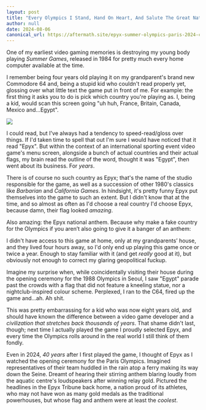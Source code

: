```yaml
---
layout: post
title: "Every Olympics I Stand, Hand On Heart, And Salute The Great Nation Of Epyx"
author: null
date: 2024-08-06
canonical_url: https://aftermath.site/epyx-summer-olympics-paris-2024-c64
---
```


One of my earliest video gaming memories is destroying my young body playing _Summer Games_, released in 1984 for pretty much every home computer available at the time.

I remember being four years old playing it on my grandparent's brand new Commodore 64 and, being a stupid kid who couldn't read properly yet, glossing over what little text the game put in front of me. For example: the first thing it asks you to do is pick which country you're playing as. I, being a kid, would scan this screen going "uh huh, France, Britain, Canada, Mexico and...Egypt".

![](https://lede-admin.aftermath.site/wp-content/uploads/sites/55/2024/07/countries2.png?w=710)

I could read, but I've always had a tendency to speed-read/gloss over things. If I'd taken time to spell that out I'm sure I would have noticed that it read "Epyx". But within the context of an international sporting event video game's menu screen, alongside a bunch of actual countries and their actual flags, my brain read the outline of the word, thought it was "Egypt", then went about its business. For _years_.

There is of course no such country as Epyx; that's the name of the studio responsible for the game, as well as a succession of other 1980's classics like _Barbarian_ and _California Games_. In hindsight, it's pretty funny Epyx put themselves into the game to such an extent. But I didn't know that at the time, and so almost as often as I'd choose a real country I'd choose Epyx, because damn, their flag looked _amazing_.

Also amazing: the Epyx national anthem. Because why make a fake country for the Olympics if you aren’t also going to give it a banger of an anthem:

I didn't have access to this game at home, only at my grandparents’ house, and they lived four hours away, so I'd only end up playing this game once or twice a year. Enough to stay familiar with it (and get _really_ good at it), but obviously not enough to correct my glaring geopolitical fuckup.

Imagine my surprise when, while coincidentally visiting their house during the opening ceremony for the 1988 Olympics in Seoul, I saw "Egypt" parade past the crowds with a flag that did not feature a kneeling statue, nor a nightclub-inspired colour scheme. Perplexed, I ran to the C64, fired up the game and...ah. Ah shit.

This was pretty embarrassing for a kid who was now eight years old, and should have known the difference between a video game developer and a _civilization that stretches back thousands of years_. That shame didn't last, though; next time I actually played the game I proudly selected Epyx, and every time the Olympics rolls around in the real world I still think of them fondly.

Even in 2024, _40 years_ after I first played the game, I thought of Epyx as I watched the opening ceremony for the Paris Olympics. Imagined representatives of their team huddled in the rain atop a ferry making its way down the Seine. Dreamt of hearing their stirring anthem blaring loudly from the aquatic centre's loudspeakers after winning relay gold. Pictured the headlines in the Epyx Tribune back home, a nation proud of its athletes, who may not have won as many gold medals as the traditional powerhouses, but whose flag and anthem were at least the _coolest_.